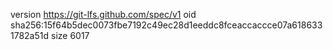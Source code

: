version https://git-lfs.github.com/spec/v1
oid sha256:15f64b5dec0073fbe7192c49ec28d1eeddc8fceaccaccce07a6186331782a51d
size 6017
